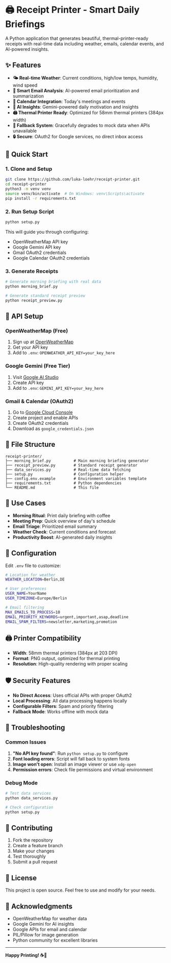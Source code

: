 # 🖨️ Receipt Printer - Smart Daily Briefings

A Python application that generates beautiful, thermal-printer-ready receipts with real-time data including weather, emails, calendar events, and AI-powered insights.

## ✨ Features

- **🌤️ Real-time Weather**: Current conditions, high/low temps, humidity, wind speed
- **📧 Smart Email Analysis**: AI-powered email prioritization and summarization
- **📅 Calendar Integration**: Today's meetings and events
- **🤖 AI Insights**: Gemini-powered daily motivation and insights
- **🖨️ Thermal Printer Ready**: Optimized for 58mm thermal printers (384px width)
- **🔄 Fallback System**: Gracefully degrades to mock data when APIs unavailable
- **🔒 Secure**: OAuth2 for Google services, no direct inbox access

## 🚀 Quick Start

### 1. Clone and Setup

```bash
git clone https://github.com/luka-loehr/receipt-printer.git
cd receipt-printer
python3 -m venv venv
source venv/bin/activate  # On Windows: venv\Scripts\activate
pip install -r requirements.txt
```

### 2. Run Setup Script

```bash
python setup.py
```

This will guide you through configuring:
- OpenWeatherMap API key
- Google Gemini API key
- Gmail OAuth2 credentials
- Google Calendar OAuth2 credentials

### 3. Generate Receipts

```bash
# Generate morning briefing with real data
python morning_brief.py

# Generate standard receipt preview
python receipt_preview.py
```

## 🔑 API Setup

### OpenWeatherMap (Free)
1. Sign up at [OpenWeatherMap](https://openweathermap.org/api)
2. Get your API key
3. Add to `.env`: `OPENWEATHER_API_KEY=your_key_here`

### Google Gemini (Free Tier)
1. Visit [Google AI Studio](https://makersuite.google.com/app/apikey)
2. Create API key
3. Add to `.env`: `GEMINI_API_KEY=your_key_here`

### Gmail & Calendar (OAuth2)
1. Go to [Google Cloud Console](https://console.cloud.google.com/)
2. Create project and enable APIs
3. Create OAuth2 credentials
4. Download as `google_credentials.json`

## 📁 File Structure

```
receipt-printer/
├── morning_brief.py          # Main morning briefing generator
├── receipt_preview.py        # Standard receipt generator
├── data_services.py          # Real-time data fetching
├── setup.py                  # Configuration helper
├── config.env.example        # Environment variables template
├── requirements.txt          # Python dependencies
└── README.md                 # This file
```

## 🎯 Use Cases

- **Morning Ritual**: Print daily briefing with coffee
- **Meeting Prep**: Quick overview of day's schedule
- **Email Triage**: Prioritized email summary
- **Weather Check**: Current conditions and forecast
- **Productivity Boost**: AI-generated daily insights

## 🔧 Configuration

Edit `.env` file to customize:

```bash
# Location for weather
WEATHER_LOCATION=Berlin,DE

# User preferences
USER_NAME=YourName
USER_TIMEZONE=Europe/Berlin

# Email filtering
MAX_EMAILS_TO_PROCESS=10
EMAIL_PRIORITY_KEYWORDS=urgent,important,asap,deadline
EMAIL_SPAM_FILTERS=newsletter,marketing,promotion
```

## 🖨️ Printer Compatibility

- **Width**: 58mm thermal printers (384px at 203 DPI)
- **Format**: PNG output, optimized for thermal printing
- **Resolution**: High-quality rendering with proper scaling

## 🛡️ Security Features

- **No Direct Access**: Uses official APIs with proper OAuth2
- **Local Processing**: All data processing happens locally
- **Configurable Filters**: Spam and priority filtering
- **Fallback Mode**: Works offline with mock data

## 🚨 Troubleshooting

### Common Issues

1. **"No API key found"**: Run `python setup.py` to configure
2. **Font loading errors**: Script will fall back to system fonts
3. **Image won't open**: Install an image viewer or use `xdg-open`
4. **Permission errors**: Check file permissions and virtual environment

### Debug Mode

```bash
# Test data services
python data_services.py

# Check configuration
python setup.py
```

## 🤝 Contributing

1. Fork the repository
2. Create a feature branch
3. Make your changes
4. Test thoroughly
5. Submit a pull request

## 📄 License

This project is open source. Feel free to use and modify for your needs.

## 🙏 Acknowledgments

- OpenWeatherMap for weather data
- Google Gemini for AI insights
- Google APIs for email and calendar
- PIL/Pillow for image generation
- Python community for excellent libraries

---

**Happy Printing! ☕📄**
